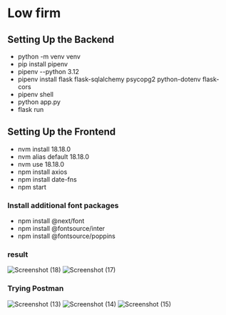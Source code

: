 # Low firm
## Setting Up the Backend
- python -m venv venv
- pip install pipenv
- pipenv --python 3.12
- pipenv install flask flask-sqlalchemy psycopg2 python-dotenv flask-cors
- pipenv shell
- python app.py
- flask run

## Setting Up the Frontend

- nvm install 18.18.0
- nvm alias default 18.18.0
- nvm use 18.18.0
- npm install axios
- npm install date-fns
- npm start

### Install additional font packages

- npm install @next/font
- npm install @fontsource/inter
- npm install @fontsource/poppins
### result 
![Screenshot (18)](https://github.com/user-attachments/assets/b4f69081-f500-4ac1-9e72-7d46ab4ef09e)
![Screenshot (17)](https://github.com/user-attachments/assets/b6be6ff6-ca60-4f4a-87d7-33e185fac0d1)

### Trying Postman  
![Screenshot (13)](https://github.com/user-attachments/assets/34b89e1f-ebf9-4943-8afb-81cf8f03708a)
![Screenshot (14)](https://github.com/user-attachments/assets/fd0ca706-9671-40a1-8191-e6a3c6e3a0a7)
![Screenshot (15)](https://github.com/user-attachments/assets/c16abb2e-7fed-4986-b7da-9c50486d044f)

